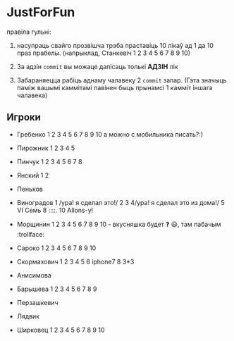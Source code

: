 ﻿
JustForFun
==========
правіла гульні:

1. насупраць свайго прозвішча трэба праставіць 10 лікаў ад 1 да 10 праз прабелы.
(напрыклад, Станкевіч 1 2 3 4 5 6 7 8 9 10)

2. За адзін `commit` вы можаце дапісаць толькі __АДЗІН__ лік

3. Забараняецца рабіць аднаму чалавеку 2 `commit` запар. (Гэта значыць паміж вашымі каммітамі павінен быць прынамсі 1 камміт іншага чалавека)


## Игроки

* Гребенко 1 2 3 4 5 6 7 8 9 10 а можно с мобильника писать?:)

* Пирожник 1 2 3 4 5

* Пинчук 1 2 3 4 5 6 7 8

* Янский 1 2

* Пеньков

* Виноградов 1 /ура! я сделал это!/ 2 3 4/ура! я сделал это из дома!/ 5 VI Семь 8 ::::. 10 Allons-y!

* Морщинин 1 2 3 4 5 6 7 8 9 10 - вкусняшка будет :question: :smiley:, там пабачым :trollface:

* Сароко 1 2 3 4 5 6 7 8 9 10

* Скормахович 1 2 3 4 5 6 iphone7 8 3*3

* Анисимова

* Барышева 1 2 3 4 5 6 7 8 9

* Перзашкевич

* Лядвик

* Ширковец 1 2 3 4 5 6 7 8 9 10